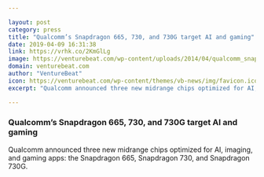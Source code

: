 ```yaml
---

layout: post
category: press
title: "Qualcomm’s Snapdragon 665, 730, and 730G target AI and gaming"
date: 2019-04-09 16:31:38
link: https://vrhk.co/2KmGlLg
image: https://venturebeat.com/wp-content/uploads/2014/04/qualcomm_snapdragon.jpg?w=1200&strip=all
domain: venturebeat.com
author: "VentureBeat"
icon: https://venturebeat.com/wp-content/themes/vb-news/img/favicon.ico
excerpt: "Qualcomm announced three new midrange chips optimized for AI, imaging, and gaming apps: the Snapdragon 665, Snapdragon 730, and Snapdragon 730G."

---
```


### Qualcomm’s Snapdragon 665, 730, and 730G target AI and gaming

Qualcomm announced three new midrange chips optimized for AI, imaging, and gaming apps: the Snapdragon 665, Snapdragon 730, and Snapdragon 730G.